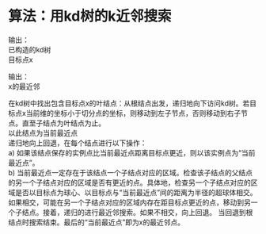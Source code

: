 # 算法：用kd树的k近邻搜索

输出：  
已构造的kd树  
目标点x

输出：  
x的最近邻  

在kd树中找出包含目标点x的叶结点：从根结点出发，递归地向下访问kd树。若目标点x当前维的坐标小于切分点的坐标，则移动到左子节点，否则移动到右子节点。直至子结点为叶结点为止。  
以此结点为当前最近点  
递归地向上回退，在每个结点进行以下操作：  
a) 如果该结点保存的实例点比当前最近点距离目标点更近，则以该实例点为“当前最近点”。  
b) 当前最近点一定存在于该结点一个子结点对应的区域。检查该子结点的父结点的另一个子结点对应的区域是否有更近的点。具体地，检查另一个子结点对应的区域是否以目标点为球心、以目标点与“当前最近点”间的距离为半径的超球体相交。如果相交，可能在另一个子结点对应的区域内存在距目标点更近的点，移动到另一个子结点。接着，递归的进行最近邻搜索。如果不相交，向上回退。
当回退到根结点时搜索结束。最后的“当前最近点”即为x的最近邻点。

